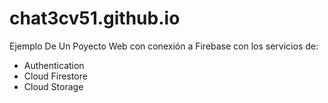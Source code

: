# chat3cv51.github.io
Ejemplo De Un Poyecto Web con conexión a Firebase con los servicios de:
- Authentication
- Cloud Firestore
- Cloud Storage 
